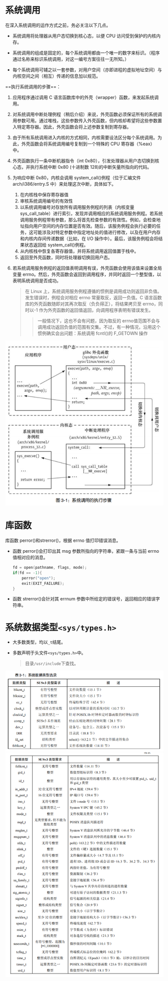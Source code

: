 # 系统调用

在深入系统调用的运作方式之前，务必关注以下几点。

- 系统调用将处理器从用户态切换到核心态，以便 CPU 访问受到保护的内核内存。

- 系统调用的组成是固定的，每个系统调用都由一个唯一的数字来标识。（程序通过名称来标识系统调用，对这一编号方案往往一无所知。）

- 每个系统调用可辅之以一套参数，对用户空间（亦即进程的虚拟地址空间）与内核空间之间（相互）传递的信息加以规范。





==执行系统调用的步骤==：

1. 应用程序通过调用 C 语言函数库中的外壳（wrapper）函数，来发起系统调用。

2. 对系统调用中断处理例程（稍后介绍）来说，外壳函数必须保证所有的系统调用参数可用。通过堆栈，这些参数传入外壳函数，但内核却希望将这些参数置入特定寄存器。因此，外壳函数会将上述参数复制到寄存器。

3. 由于所有系统调用进入内核的方式相同，内核需要设法区分每个系统调用。为此，外壳函数会将系统调用编号复制到一个特殊的 CPU 寄存器（%eax）中。

4. 外壳函数执行一条中断机器指令（int 0x80），引发处理器从用户态切换到核心态，并执行系统中断 0x80 (十进制数 128)的中断矢量所指向的代码。

5. 为响应中断 0x80，内核会调用 system_call()例程（位于汇编文件 arch/i386/entry.S 中）来处理这次中断，具体如下。

   1. 在内核栈中保存寄存器值
   2. 审核系统调用编号的有效性
   3. 以系统调用编号对存放所有调用服务例程的列表（内核变量 sys_call_table）进行索引，发现并调用相应的系统调用服务例程。若系统调用服务例程带有参数，那么将首先检查参数的有效性。例如，会检查地址指向用户空间的内存位置是否有效。随后，该服务例程会执行必要的任务，这可能涉及对特定参数中指定地址处的值进行修改，以及在用户内存和内核内存间传递数据（比如，在 I/O 操作中）。最后，该服务例程会将结果状态返回给 system_call()例程。
   4. 从内核栈中恢复各寄存器值，并将系统调用返回值置于栈中。
   5. 返回至外壳函数，同时将处理器切换回用户态。

6. 若系统调用服务例程的返回值表明调用有误，外壳函数会使用该值来设置全局变量 errno。然后，外壳函数会返回到调用程序，并同时返回一个整型值，以表明系统调用是否成功。

   >在 Linux 上，系统调用服务例程遵循的惯例是调用成功则返回非负值。发生错误时，例程会对相应 errno 常量取反，返回一负值。C 语言函数库的外壳函数随即对其再次取反（负负得正），将结果拷贝至 errno，同时以-1 作为外壳函数的返回值返回，向调用程序表明有错误发生。
   >
   >>一般情况下，这也不会有问题，因为取反的 errno值范围不会与调用成功返回负值的范围有交集。不过，有一种情况，沿用这个惯例确实会出问题：系统调用 fcntl()的 F_GETOWN 操作



![image-20221023140147054](%E4%B8%89%E3%80%81%E7%B3%BB%E7%BB%9F%E7%BC%96%E7%A8%8B%E6%A6%82%E5%BF%B5.assets/image-20221023140147054.png)



# 库函数

库函数 perror()和strerror()，根据 errno 值打印错误消息。

- 函数 perror()会打印出其 msg 参数所指向的字符串，紧跟一条与当前 errno 值相对应的消息。

  ```C
  fd = open(pathname, flags, mode);
  if(fd == -1){
      perror("open");
      exit(EXIT_FAILURE);
  }
  ```

- 函数 strerror()会针对其 errnum 参数中所给定的错误号，返回相应的错误字符串。





# 系统数据类型`<sys/types.h>`

- 大多数类型，均以`_t`结尾。

- 多数声明于头文件`<sys/types.h>`中。

  > 目录`/usr/include`下查找。

![image-20221023144937123](%E4%B8%89%E3%80%81%E7%B3%BB%E7%BB%9F%E7%BC%96%E7%A8%8B%E6%A6%82%E5%BF%B5.assets/image-20221023144937123.png)![image-20221023144953693](%E4%B8%89%E3%80%81%E7%B3%BB%E7%BB%9F%E7%BC%96%E7%A8%8B%E6%A6%82%E5%BF%B5.assets/image-20221023144953693.png)





